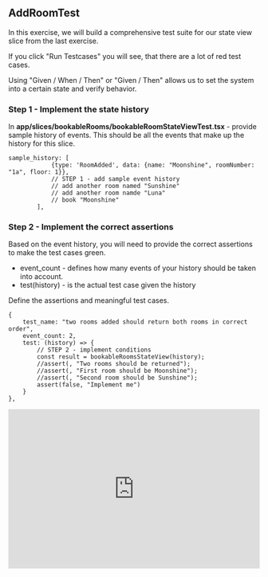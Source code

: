 


## AddRoomTest

In this exercise, we will build a comprehensive test suite for our 
state view slice from the last exercise.

If you click "Run Testcases" you will see, that there are a lot of red test cases.

Using "Given / When / Then" or "Given / Then" allows us to set the system into a certain state and
verify behavior.

### Step 1 - Implement the state history

In **app/slices/bookableRooms/bookableRoomStateViewTest.tsx** - provide sample history of events.
This should be all the events that make up the history for this slice.

```
sample_history: [
            {type: 'RoomAdded', data: {name: "Moonshine", roomNumber: "1a", floor: 1}},
            // STEP 1 - add sample event history
            // add another room named "Sunshine"
            // add another room namde "Luna"
            // book "Moonshine"
        ],
```

### Step 2 - Implement the correct assertions

Based on the event history, you will need to provide the correct 
assertions to make the test cases green.

- event_count - defines how many events of your history should be taken into account.
- test(history) - is the actual test case given the history

Define the assertions and meaningful test cases.


```
{
    test_name: "two rooms added should return both rooms in correct order",
    event_count: 2,
    test: (history) => {
        // STEP 2 - implement conditions
        const result = bookableRoomsStateView(history);
        //assert(, "Two rooms should be returned");
        //assert(, "First room should be Moonshine");
        //assert(, "Second room should be Sunshine");
        assert(false, "Implement me")
    }
},
```

<div style="position: relative; padding-bottom: 63.52941176470588%; height: 0;"><iframe src="https://www.loom.com/embed/6c69dbc01da9401786152f9069e3d6b2?sid=b2fee16a-28de-48c5-a4a7-86ab9c795989" frameborder="0" webkitallowfullscreen mozallowfullscreen allowfullscreen style="position: absolute; top: 0; left: 0; width: 100%; height: 100%;"></iframe></div>